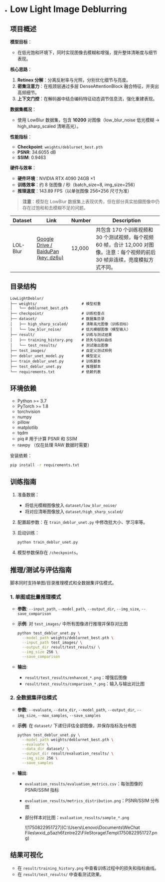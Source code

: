 - # Low Light Image Deblurring

  

  ## 项目概述

  **模型目标**：

  - 在低光饱和环境下，同时实现图像去模糊和增强，提升整体清晰度与细节表现。

  **核心思路**：

  1. **Retinex 分解**：分离反射率与光照，分别优化细节与亮度。
  2. **密集注意力**：在瓶颈层通过多层 DenseAttentionBlock 融合特征，并突出高频细节。
  3. **上下文门控**：在解码器中结合编码特征动态调节信息流，强化重建表现。

  **数据集概况**：

  - 使用 LowBlur 数据集，包含 **10200** 对图像（low_blur_noise 低光模糊 → high_sharp_scaled 清晰高光）。

  **性能指标**：

  - **Checkpoint**: `weights/deblurnet_best.pth`
  - **PSNR**: 34.6055 dB
  - **SSIM**: 0.9463

  **硬件与效率**：

  - **硬件环境**：NVIDIA RTX 4090 24GB ×1
  - **训练效率**：约 8 张图像 / 秒（batch_size=8, img_size=256）
  - **推理速度**：143.89 FPS（以单张图像 256×256 尺寸为准）

  > **注意**：模型在 LowBlur 数据集上表现优秀，但在部分真实拍摄图像中仍存在过饱和和去模糊不足的问题。

  | Dataset  | Link                                                         | Number | Description                                                  |
  | -------- | ------------------------------------------------------------ | ------ | ------------------------------------------------------------ |
  | LOL-Blur | [Google Drive / BaiduPan (key: dz6u)](https://pan.baidu.com/s/1CPphxCKQJa_iJAGD6YACuA#list/path=%2F) | 12,000 | 共包含 170 个训练视频和 30 个测试视频，每个视频 60 帧，合计 12,000 对图像。注意：每个视频的前后 30 帧非连续，亮度模拟方式不同。 |

  ## 目录结构

  ```
  LowLightDeblur/
  ├── weights/                    # 模型权重
  │   └── deblurnet_best.pth
  ├── checkpoint/                 # 训练检查点
  ├── dataset/                    # 数据集目录
  │   ├── high_sharp_scaled/      # 清晰高光图像（训练目标）
  │   └── low_blur_noise/         # 低光模糊图像（模型输入）
  ├── result/                     # 训练与测试结果
  │   ├── training_history.png    # 损失与指标曲线
  │   └── test_results/           # 测试输出图像
  ├── test_images/                # 自定义测试样例
  ├── deblur_unet_model.py        # 模型定义
  ├── train_deblur_unet.py        # 训练脚本
  ├── test_deblur_unet.py         # 推理脚本
  └── requirements.txt            # 依赖列表
  ```

  ## 环境依赖

  - Python >= 3.7
  - PyTorch >= 1.8
  - torchvision
  - numpy
  - pillow
  - matplotlib
  - tqdm
  - piq          # 用于计算 PSNR 和 SSIM
  - rawpy （仅在处理 RAW 数据时需要）

  安装依赖：

  ```bash
  pip install -r requirements.txt
  ```

  ## 训练指南

  1. 准备数据：

     - 将低光模糊图像放入 `dataset/low_blur_noise/`
     - 将对应清晰图像放入 `dataset/high_sharp_scaled/`

  2. 配置超参数：在 `train_deblur_unet.py` 中修改批大小、学习率等。

  3. 启动训练：

     ```bash
     python train_deblur_unet.py 
     ```

  4. 模型参数保存在 `/checkpoints`。

  ## 推理/测试与评估指南

  脚本同时支持单图/目录推理模式和全数据集评估模式。

  ### 1. 单图或批量推理模式

  - **参数**: `--input_path`, `--model_path`, `--output_dir`, `--img_size`, `--save_comparison`

  - **示例**: 对 `test_images/` 中所有图像进行推理并保存对比图

    ```bash
    python test_deblur_unet.py \
      --model_path weights/deblurnet_best.pth \
      --input_path test_images/ \
      --output_dir result/test_results/ \
      --img_size 256 \
      --save_comparison
    ```

  - **输出**:

    - `result/test_results/enhanced_*.png`：增强后图像
    - `result/test_results/comparison_*.png`：输入与输出对比图

  ### 2. 全数据集评估模式

  - **参数**: `--evaluate`, `--data_dir`, `--model_path`, `--output_dir`, `--img_size`, `--max_samples`, `--save_samples`

  - **示例**: 在 `dataset/` 下递归评估全部图像，并保存指标及分布图

    ```bash
    python test_deblur_unet.py \
      --model_path weights/deblurnet_best.pth \
      --evaluate \
      --data_dir dataset/ \
      --output_dir result/evaluation_results/ \
      --img_size 256 \
      --save_samples
    ```

  - **输出**:

    - `evaluation_results/evaluation_metrics.csv`：每张图像的 PSNR/SSIM 指标

    - `evaluation_results/metrics_distribution.png`：PSNR/SSIM 分布图

    - 部分样本对比图：`evaluation_results/sample_*.png`

      ![1750822951727](C:\Users\Lenovo\Documents\WeChat Files\wxid_p5azh6fzntre22\FileStorage\Temp\1750822951727.png)

  ## 结果可视化

  - 在 `result/training_history.png` 中查看训练过程中的损失和指标曲线。
  - 在 `result/test_results/` 中查看测试效果。

  